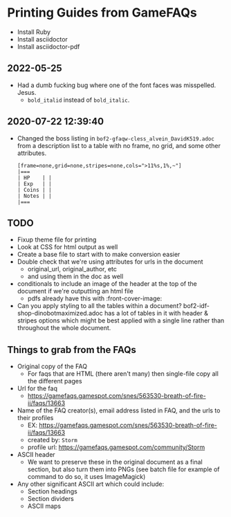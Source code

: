 # Printing Guides from GameFAQs

- Install Ruby
- Install asciidoctor
- Install asciidoctor-pdf

## 2022-05-25

- Had a dumb fucking bug where one of the font faces was misspelled. Jesus.
  * `bold_italid` instead of `bold_italic`.

## 2020-07-22 12:39:40

- Changed the boss listing in `bof2-gfaqw-cless_alvein_DavidK519.adoc` from a description list to a table with no frame, no grid, and some other attributes.

  ```
  [frame=none,grid=none,stripes=none,cols=">11%s,1%,~"]
  |===
  | HP    | | 
  | Exp   | | 
  | Coins | | 
  | Notes | | 
  |===
  ```

## TODO

- Fixup theme file for printing
- Look at CSS for html output as well
- Create a base file to start with to make conversion easier
- Double check that we're using attributes for urls in the document
  * original_url, original_author, etc
  * and using them in the doc as well
- conditionals to include an image of the header at the top of the document if we're outputting an html file
  * pdfs already have this with :front-cover-image:
- Can you apply styling to all the tables within a document? bof2-idf-shop-dinobotmaximized.adoc has a lot of tables in it with header & stripes options which might be best applied with a single line rather than throughout the whole document.

## Things to grab from the FAQs

- Original copy of the FAQ
  * For faqs that are HTML (there aren't many) then single-file copy all the different pages
- Url for the faq
  * https://gamefaqs.gamespot.com/snes/563530-breath-of-fire-ii/faqs/13663
- Name of the FAQ creator(s), email address listed in FAQ, and the urls to their profiles
  * EX: https://gamefaqs.gamespot.com/snes/563530-breath-of-fire-ii/faqs/13663
  * created by: `Storm`
  * profile url: https://gamefaqs.gamespot.com/community/Storm
- ASCII header
  * We want to preserve these in the original document as a final section, but also turn them into PNGs (see batch file for example of command to do so, it uses ImageMagick)
- Any other significant ASCII art which could include:
  * Section headings
  * Section dividers
  * ASCII maps
